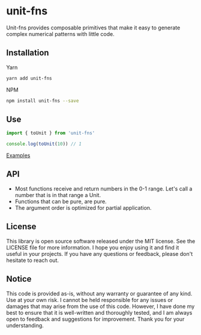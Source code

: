 <!-- infuser start header -->  
# unit-fns  
Unit-fns provides composable primitives that make it easy to generate complex numerical patterns with little code.  
<!-- infuser end header -->

<!-- infuser start installation -->  
## Installation  
Yarn  
```bash  
yarn add unit-fns  
```  
NPM  
```bash  
npm install unit-fns --save  
```  
<!-- infuser end installation -->

<!-- infuser start usage -->
<!-- infuser end usage -->

## Use

```typescript
import { toUnit } from 'unit-fns'

console.log(toUnit(10)) // 1
```

[Examples](https://github.com/skulptur/unit-fns/tree/master/example)

## API

- Most functions receive and return numbers in the 0-1 range. Let's call a number that is in that range a Unit.
- Functions that can be pure, are pure.
- The argument order is optimized for partial application.

<!-- infuser start development -->
<!-- infuser end development -->

<!-- infuser start license -->  
## License  

This library is open source software released under the MIT license. See the LICENSE file for more information. I hope you enjoy using it and find it useful in your projects. If you have any questions or feedback, please don't hesitate to reach out.
  
  
## Notice  
This code is provided as-is, without any warranty or guarantee of any kind. Use at your own risk. I cannot be held responsible for any issues or damages that may arise from the use of this code. However, I have done my best to ensure that it is well-written and thoroughly tested, and I am always open to feedback and suggestions for improvement. Thank you for your understanding.  
  
<!-- infuser end license -->
